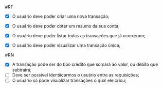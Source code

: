#RF

- [x] O usuário deve poder criar uma nova transação;
- [x] O usuário deve poder obter um resumo da sua conta;
- [x] O usuário deve poder listar todas as transações que já ocorreram;
- [x] O usuário deve poder visualizar uma transação única;


#RN

- [x] A transação pode ser do tipo crédito que somará ao valor, ou débito que subtrairá;
- [ ] Deve ser possível identiicarmos o usuário entre as requisições;
- [ ] O usuário só pode visualizar transações o qual ele criou;
